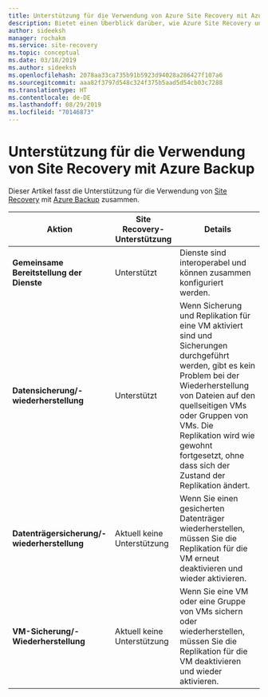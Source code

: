 ```yaml
---
title: Unterstützung für die Verwendung von Azure Site Recovery mit Azure Backup
description: Bietet einen Überblick darüber, wie Azure Site Recovery und Azure Backup zusammen verwendet werden können.
author: sideeksh
manager: rochakm
ms.service: site-recovery
ms.topic: conceptual
ms.date: 03/18/2019
ms.author: sideeksh
ms.openlocfilehash: 2078aa33ca735b91b5923d94028a286427f107a6
ms.sourcegitcommit: aaa82f3797d548c324f375b5aad5d54cb03c7288
ms.translationtype: HT
ms.contentlocale: de-DE
ms.lasthandoff: 08/29/2019
ms.locfileid: "70146873"
---
```

# <a name="support-for-using-site-recovery-with-azure-backup"></a>Unterstützung für die Verwendung von Site Recovery mit Azure Backup

Dieser Artikel fasst die Unterstützung für die Verwendung von [Site Recovery](site-recovery-overview.md) mit [Azure Backup](https://docs.microsoft.com/azure/backup/backup-overview) zusammen.

**Aktion** | **Site Recovery-Unterstützung** | **Details**
--- | --- | ---
**Gemeinsame Bereitstellung der Dienste** | Unterstützt | Dienste sind interoperabel und können zusammen konfiguriert werden.
**Datensicherung/-wiederherstellung** | Unterstützt | Wenn Sicherung und Replikation für eine VM aktiviert sind und Sicherungen durchgeführt werden, gibt es kein Problem bei der Wiederherstellung von Dateien auf den quellseitigen VMs oder Gruppen von VMs. Die Replikation wird wie gewohnt fortgesetzt, ohne dass sich der Zustand der Replikation ändert.
**Datenträgersicherung/-wiederherstellung** | Aktuell keine Unterstützung | Wenn Sie einen gesicherten Datenträger wiederherstellen, müssen Sie die Replikation für die VM erneut deaktivieren und wieder aktivieren.
**VM-Sicherung/-Wiederherstellung** | Aktuell keine Unterstützung | Wenn Sie eine VM oder eine Gruppe von VMs sichern oder wiederherstellen, müssen Sie die Replikation für die VM deaktivieren und wieder aktivieren.  


